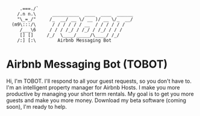 ```
     .===./`
    /.n n.\      __________  ____  ____  ______     
    "\_=_/"     /_  __/ __ \/ __ )/ __ \/_  __/    
  (m9\:::/\      / / / / / / __  / / / / / / 
     /___\6     / / / /_/ / /_/ / /_/ / / /  
     [] []     /_/  \____/_____/\____/ /_/   
    /:] [:\        Airbnb Messaging Bot
```

# Airbnb Messaging Bot (TOBOT)
Hi, I'm TOBOT.
I'll respond to all your guest requests, so you don't have to.
I'm an intelligent property manager for Airbnb Hosts.
I make you more productive by managing your short term rentals.
My goal is to get you more guests and make you more money.
Download my beta software (coming soon), I'm ready to help.

